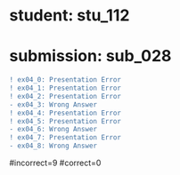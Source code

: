 # student: stu_112
# submission: sub_028

```diff
! ex04_0: Presentation Error
! ex04_1: Presentation Error
! ex04_2: Presentation Error
- ex04_3: Wrong Answer
! ex04_4: Presentation Error
! ex04_5: Presentation Error
- ex04_6: Wrong Answer
! ex04_7: Presentation Error
- ex04_8: Wrong Answer
```
#incorrect=9
#correct=0
